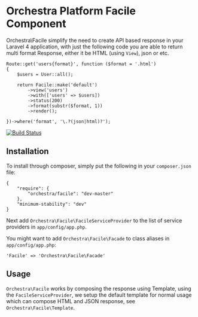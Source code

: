 Orchestra Platform Facile Component
==============
 
Orchestra\Facile simplify the need to create API based response in your Laravel 4 application, with just the following code you are able to return multi format Response, either it be HTML (using `View`), json or etc.

	Route::get('users{format}', function ($format = '.html')
	{
		$users = User::all();
		
		return Facile::make('default')
			->view('users')
			->with(['users' => $users])
			->status(200)
			->format(substr($format, 1))
			->render();

	})->where('format', '\.?(json|html)?');

[![Build Status](https://travis-ci.org/orchestral/facile.png?branch=master)](https://travis-ci.org/orchestral/facile)

## Installation

To install through composer, simply put the following in your `composer.json` file:

	{
    	"require": {
    		"orchestra/facile": "dev-master"
    	},
    	"minimum-stability": "dev"
	}

Next add `Orchestra\Facile\FacileServiceProvider` to the list of service providers in `app/config/app.php`.

You might want to add `Orchestra\Facile\Facade` to class aliases in `app/config/app.php`:

	'Facile' => 'Orchestra\Facile\Facade'
	
## Usage

`Orchestra\Facile` works by composing the response using Template, using the `FacileServiceProvider`, we setup the default template for normal usage which can compose HTML and JSON response, see `Orchestra\Facile\Template`.

